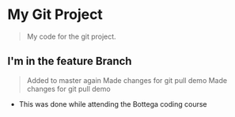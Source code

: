 # My Git Project

> My code for the git project.

## I'm in the feature Branch

> Added to master again
> Made changes for git pull demo
 Made changes for git pull demo

- This was done while attending the Bottega coding course 

